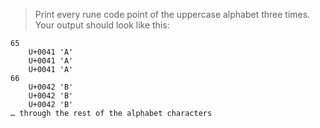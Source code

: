 > Print every rune code point of the uppercase alphabet three times. Your output should look like this:
  
```
65
    U+0041 'A'
    U+0041 'A'
    U+0041 'A'
66
    U+0042 'B'
    U+0042 'B'
    U+0042 'B' 
… through the rest of the alphabet characters
```
